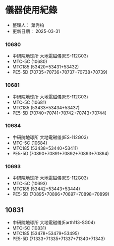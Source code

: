 # 儀器使用紀錄
+ 整理人： 葉秀柏
+ 更新日期： 2025-03-31

### 10680
+ 中研院地球所 大地電磁儀(IES-112G03)
+ MTC-5C (10680)
+ MTC185 (53420+53431+53432)
+ PE5-5D (70735+70736+70737+70738+70739)

### 10681 
+ 中研院地球所 大地電磁儀(IES-112G03)
+ MTC-5C (10681)
+ MTC185 (53433+53434+53437)
+ PE5-5D (70740+70741+70742+70743+70744)
  
### 10684 
+ 中研院地球所 大地電磁儀(IES-112G03)
+ MTC-5C (10684)
+ MTC185 (53438+53440+53411)
+ PE5-5D (70890+70891+70892+70893+70894)

### 10693
+ 中研院地球所 大地電磁儀(IES-112G03)
+ MTC-5C (10693)
+ MTC185 (53442+53443+53444)
+ PE5-5D (70895+70896+70897+70898+70899)

## 10831
+ 中研院地球所 大地電磁儀(Earth113-SG04)
+ MTC-5C (10831)
+ MTC185 (53478+53479+53495)
+ PE5-5D (71333+71335+71337+71340+71343)

